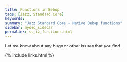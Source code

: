 ```yaml
---
title: Functions in Bebop
tags: [Jazz, Standard Core]
keywords:
summary: "Jazz Standard Core - Native Bebop functions"
sidebar: mydoc_sidebar
permalink: sc_12_functions.html
---
```


Let me know about any bugs or other issues that you find.

{% include links.html %}
